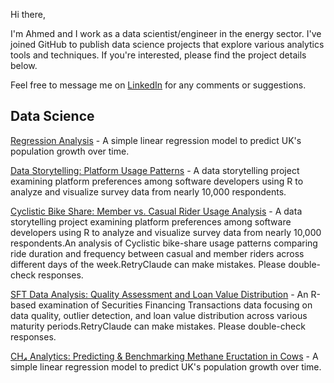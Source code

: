 Hi there,

I'm Ahmed and I work as a data scientist/engineer in the energy sector. I've joined GitHub to publish data science projects that explore various analytics tools and techniques. If you're interested, please find the project details below.

Feel free to message me on [LinkedIn](https://www.linkedin.com/in/ahmed-a-194582139/) for any comments or suggestions.

## Data Science
[Regression Analysis](https://github.com/ah06012/Regression_analysis_R) - A simple linear regression model to predict UK's population growth over time.

[Data Storytelling: Platform Usage Patterns](https://github.com/ah06012/A_Data_Storytelling_Analysis) - A data storytelling project examining platform preferences among software developers using R to analyze and visualize survey data from nearly 10,000 respondents.


[Cyclistic Bike Share: Member vs. Casual Rider Usage Analysis](https://github.com/ah06012/Bike_Share_Scheme_Analysis) - A data storytelling project examining platform preferences among software developers using R to analyze and visualize survey data from nearly 10,000 respondents.An analysis of Cyclistic bike-share usage patterns comparing ride duration and frequency between casual and member riders across different days of the week.RetryClaude can make mistakes. Please double-check responses.


[SFT Data Analysis: Quality Assessment and Loan Value Distribution](https://github.com/ah06012/Regression_analysis_R) - An R-based examination of Securities Financing Transactions data focusing on data quality, outlier detection, and loan value distribution across various maturity periods.RetryClaude can make mistakes. Please double-check responses.

[CH₄ Analytics: Predicting & Benchmarking Methane Eructation in Cows](https://github.com/ah06012/End_to_End_Methane_Analytics_for_Dairy_Cows) - A simple linear regression model to predict UK's population growth over time.
